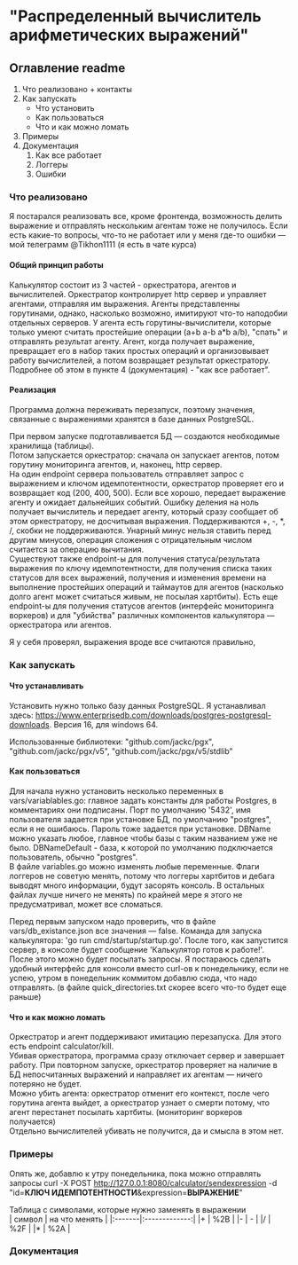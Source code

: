 # "Распределенный вычислитель арифметических выражений"

## Оглавление readme
1. Что реализовано + контакты
1. Как запускать
    * Что установить
    * Как пользоваться
    * Что и как можно ломать
1. Примеры
1. Документация
    1. Как все работает
    2. Логгеры
    3. Ошибки

### Что реализовано 
Я постарался реализовать все, кроме фронтенда, возможность делить выражение и отправлять нескольким агентам тоже не получилось. Если есть какие-то вопросы, что-то не работает или у меня где-то ошибки — мой телеграмм @Tikhon1111 (я есть в чате курса)

#### Общий принцип работы
Калькулятор состоит из 3 частей - оркестратора, агентов и вычислителей. Оркестратор контролирует http сервер и управляет агентами, отправляя им выражения. Агенты представленны горутинами, однако, насколько возможно, имитируют что-то наподобии отдельных серверов. У агента есть горутины-вычислители, которые только умеют считать простейшие операции (a+b a-b a*b a/b), "спать" и отправлять результат агенту. Агент, когда получает выражение, превращает его в набор таких простых операций и организовывает работу вычислителей, а потом возвращает результат оркестратору.   
  Подробнее об этом в пункте 4 (документация) - "как все работает".

#### Реализация
Программа должна переживать перезапуск, поэтому значения, связанные с выражениями хранятся в базе данных PostgreSQL.

   При первом запуске подготавливается БД — создаются необходимые хранилища (таблицы).  
   Потом запускается оркестратор: сначала он запускает агентов, потом горутину мониторинга агентов, и, наконец, http сервер.  
   На один endpoint сервера пользователь отправляет запрос с выражением и ключом
   идемпотентности, оркестратор проверяет его и возвращает код (200, 400, 500). Если все хорошо, передает выражение агенту и ожидает дальнейших событий. Ошибку деления на ноль получает вычислитель и передает агенту, который сразу сообщает об этом оркестратору, не досчитывая выражения. Поддерживаются +, -, *, /, скобки не поддерживаются. Унарный минус нельзя ставить перед другим минусов, операция сложения с отрицательным числом считается за операцию вычитания.  
   Существуют также endpoint-ы для получения статуса/результата выражения по ключу идемпотентности, для получения списка таких статусов для всех выражений, получения и изменения времени на выполнение простейших операций и таймаутов для агентов (насколько долго агент может считаться живым, не посылая хартбиты). Есть еще endpoint-ы для получения статусов агентов (интерфейс мониторинга воркеров) и для "убийства" различных компонентов калькулятора — оркестратора или агентов.

   Я у себя проверял, выражения вроде все считаются правильно, 


### Как запускать

#### Что устанавливать
Установить нужно только базу данных PostgreSQL. Я устанавливал здесь: https://www.enterprisedb.com/downloads/postgres-postgresql-downloads. Версия 16, для windows 64.

Использованные библиотеки: "github.com/jackc/pgx", "github.com/jackc/pgx/v5", "github.com/jackc/pgx/v5/stdlib"

#### Как пользоваться
Для начала нужно установить несколько переменных в vars/variablables.go: главное задать константы для работы Postgres, в комментариях они подписаны. Порт по умолчанию '5432', имя пользователя задается при установке БД, по умолчанию "postgres", если я не ошибаюсь. Пароль тоже задается при установке. DBName можно указать любое, главное чтобы базы с таким названием уже не было. DBNameDefault - база, к которой по умолчанию подключается пользователь, обычно "postgres".  
  В файле variables.go можно изменять любые переменные. Флаги логгеров не советую менять, потому что логгеры хартбитов и дебага выводят много информации, будут засорять консоль. В остальных файлах лучше ничего не менять) по крайней мере я этого не предусматривал, может все сломаться.

Перед первым запуском надо проверить, что в файле vars/db_existance.json все значения — false. Команда для запуска калькулятора: 'go run cmd/startup/startup.go'. После того, как запустится сервер, в консоле будет сообщение 'Калькулятор готов к работе!'. После этого можно будет посылать запросы. Я постараюсь сделать удобный интерфейс для консоли вместо curl-ов к понедельнику, если не успею, утром в понедельник коммитом добавлю сюда, что надо отправлять. (в файле quick_directories.txt скорее всего что-то будет еще раньше)

#### Что и как можно ломать
Оркестратор и агент поддерживают имитацию перезапуска. Для этого есть endpoint calculator/kill.  
   Убивая оркестратора, программа сразу отключает сервер и завершает работу. При повторном запуске, оркестратор проверяет на наличие в БД непосчитанных выражений и направляет их агентам — ничего потеряно не будет.  
   Можно убить агента: оркестратор отменит его контекст, после чего горутина агента выйдет, а оркестратор узнает о смерти потому, что агент перестанет посылать хартбиты. (мониторинг воркеров получается)  
   Отдельно вычислителей убивать не получится, да и смысла в этом нет.


### Примеры
Опять же, добавлю к утру понедельника, пока можно отправлять запросы curl -X POST http://127.0.0.1:8080/calculator/sendexpression -d "id=**__КЛЮЧ ИДЕМПОТЕНТНОСТИ__**&expression=**__ВЫРАЖЕНИЕ__**"

Таблица с символами, которые нужно заменять в выражении  
| символ | на что менять |
|:-------|:-------------:|
|+       |    %2B |
|-       |     -  |
|/       |    %2F |
|*       |    %2A |


### Документация

#### 